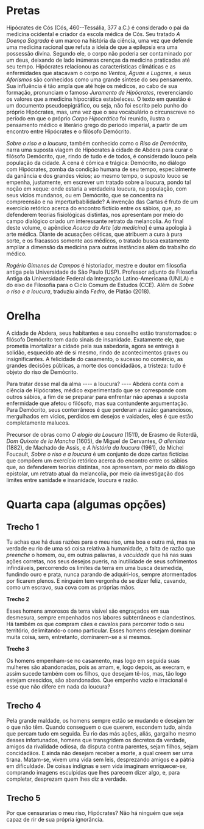 Pretas
======

Hipócrates de Cós (Cós, 460\--Tessália, 377 a.C.) é considerado o pai da
medicina ocidental e criador da escola médica de Cós. Seu tratado *A
Doença Sagrada* é um marco na história da ciência, uma vez que defende
uma medicina racional que refuta a ideia de que a epilepsia era uma
possessão divina. Segundo ele, o corpo não poderia ser contaminado por
um deus, deixando de lado inúmeras crenças da medicina praticadas até
seu tempo. Hipócrates relacionou as características climáticas e as
enfermidades que atacavam o corpo no *Ventos, Águas e Lugares*, e seus
*Aforismos* são conhecidos como uma grande síntese do seu pensamento.
Sua influência é tão ampla que até hoje os médicos, ao cabo de sua
formação, pronunciam o famoso *Juramento de Hipócrates*, reverenciando
os valores que a medicina hipocrática estabeleceu. O texto em questão é
um documento pseudoepigráfico, ou seja, não foi escrito pelo punho do
próprio Hipócrates, mas, uma vez que o seu vocabulário o circunscreve no
período em que o próprio *Corpo Hipocrático* foi reunido, ilustra o
pensamento médico e literário grego do período imperial, a partir de um encontro entre
Hipócrates e o filósofo Demócrito.

*Sobre o riso e a loucura*, também conhecido como o *Riso de Demócrito*,
narra uma suposta viagem de Hipócrates à cidade de Abdera para curar o
filósofo Demócrito, que, rindo de tudo e de todos, é considerado louco
pela população da cidade. A cena é cômica e trágica: Demócrito, no
diálogo com Hipócrates, zomba da condição humana de seu tempo,
especialmente da ganância e dos grandes vícios; ao mesmo tempo, o
suposto louco se empenha, justamente, em escrever um tratado sobre a
loucura, pondo tal noção em xeque: onde estaria a verdadeira loucura, na
população, com seus vícios mundanos, ou em Demócrito, que se concentra
na compreensão e na imperturbabilidade? A invenção das Cartas é fruto de
um exercício retórico acerca do encontro fictício entre os sábios, que,
ao defenderem teorias fisiológicas distintas, nos apresentam por meio do
campo dialógico criado um interessante retrato da melancolia. Ao final
deste volume, o apêndice *Acerca da Arte* \[*da medicina*\] é uma
apologia à arte médica. Diante de acusações céticas, que atribuem a cura
à pura sorte, e os fracassos somente aos médicos, o tratado busca
exatamente ampliar a dimensão da medicina para outras instâncias além do
trabalho do médico.

*Rogério Gimenes de Campos* é historiador, mestre e doutor em filosofia
antiga pela Universidade de São Paulo (USP). Professor adjunto de
Filosofia Antiga da Universidade Federal da Integração Latino-Americana
(UNILA) e do eixo de Filosofia para o Ciclo Comum de Estudos (CCE). Além
de *Sobre o riso e a loucura*, traduziu ainda *Fedro*, de Platão
(2018).

Orelha
======

A cidade de Abdera, seus habitantes e seu conselho estão transtornados:
o filósofo Demócrito tem dado sinais de insanidade. Exatamente ele, que
prometia imortalizar a cidade pela sua sabedoria, agora se entrega à
solidão, esquecido até de si mesmo, rindo de acontecimentos graves ou
insignificantes. A felicidade do casamento, o sucesso no comércio, as
grandes decisões públicas, a morte dos concidadãos, a tristeza: tudo é
objeto do riso de Demócrito.

Para tratar desse mal da alma ---- a loucura? ---- Abdera conta com a
ciência de Hipócrates, médico experimentado que se corresponde com
outros sábios, a fim de se preparar para enfrentar não apenas a suposta
enfermidade que afetou o filósofo, mas sua contundente argumentação.
Para Demócrito, seus conterrâneos é que perderam a razão: gananciosos,
mergulhados em vícios, perdidos em desejos e vaidades, eles é que estão
completamente malucos.

Precursor de obras como *O elogio da Loucura* (1511), de Erasmo de
Roterdã, *Dom Quixote de la Mancha* (1605), de Miguel de Cervantes, *O
alienista* (1882), de Machado de Assis, e *A história da loucura*
(1961), de Michel Foucault, *Sobre o riso e a loucura* é um conjunto de
doze cartas fictícias que compõem um exercício retórico acerca do
encontro entre os sábios que, ao defenderem teorias distintas, nos
apresentam, por meio do diálogo epistolar, um retrato atual da
melancolia, por meio da investigação dos limites entre sanidade e
insanidade, loucura e razão.

Quarta capa (algumas opções)
============================

Trecho 1
--------

Tu achas que há duas razões para o meu riso, uma boa e outra má, mas na
verdade eu rio de uma só coisa relativa à humanidade, a falta de razão
que *preenche* o homem, ou, em outras palavras, a *vacuidade* que há nas
suas ações corretas, nos seus desejos pueris, na inutilidade de seus
sofrimentos infindáveis, percorrendo os limites da terra em uma busca
desmedida, fundindo ouro e prata, nunca parando de adquiri-los, sempre
atormentados por ficarem plenos. E ninguém tem vergonha de se dizer
feliz, cavando, como um escravo, sua cova com as próprias mãos.

**Trecho 2**

Esses homens amorosos da terra visível são engraçados em sua desmesura,
sempre empenhados nos labores subterrâneos e clandestinos. Há também os
que compram cães e cavalos para percorrer todo o seu território,
delimitando-o como particular. Esses homens desejam dominar muita coisa,
sem, entretanto, dominarem-se a si mesmos.

**Trecho 3**

Os homens empenham-se no casamento, mas logo em seguida suas mulheres
são abandonadas, pois as amam, e, logo depois, as execram, e assim
sucede também com os filhos, que desejam tê-los, mas, tão logo estejam
crescidos, são abandonados. Que empenho vazio e irracional é esse que
não difere em nada da loucura?

Trecho 4
--------

Pela grande maldade, os homens sempre estão se mudando e desejam ter o
que não têm. Quando conseguem o que querem, escondem tudo, ainda que
percam tudo em seguida. Eu rio das más ações, aliás, gargalho mesmo
desses infortunados, homens que transgridem os decretos da verdade,
amigos da rivalidade odiosa, da disputa contra parentes, sejam filhos,
sejam concidadãos. E ainda não desejam receber a morte, a qual creem ser
uma tirana. Matam-se, vivem uma vida sem leis, desprezando amigos e a
pátria em dificuldade. De coisas indignas e sem vida imaginam
enriquecer-se, comprando imagens esculpidas que lhes parecem dizer algo,
e, para completar, desprezam quem lhes diz a verdade.

Trecho 5
--------

Por que censurarias o meu riso, Hipócrates? Não há ninguém que seja
capaz de rir de sua própria ignorância.
